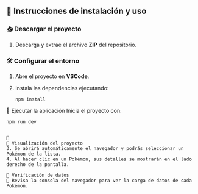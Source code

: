 ## 📝 Instrucciones de instalación y uso

### 📥 Descargar el proyecto
1. Descarga y extrae el archivo **ZIP** del repositorio.

### 🛠️ Configurar el entorno
1. Abre el proyecto en **VSCode**.
2. Instala las dependencias ejecutando:

   ```terminal
   npm install
   
🚀 Ejecutar la aplicación
Inicia el proyecto con:

   ```terminal
   npm run dev


🚀 
👀 Visualización del proyecto
3. Se abrirá automáticamente el navegador y podrás seleccionar un Pokémon de la lista.
4. Al hacer clic en un Pokémon, sus detalles se mostrarán en el lado derecho de la pantalla.

🧐 Verificación de datos
📌 Revisa la consola del navegador para ver la carga de datos de cada Pokémon.
